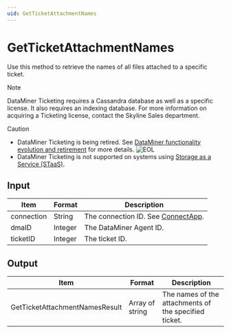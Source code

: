 ```yaml
---
uid: GetTicketAttachmentNames
---
```


# GetTicketAttachmentNames

Use this method to retrieve the names of all files attached to a specific ticket.

<!-- Available from DataMiner 10.0.10 onwards. -->

> [!NOTE]
> DataMiner Ticketing requires a Cassandra database as well as a specific license. <!-- From DataMiner 10.0.13 onwards, -->It also requires an indexing database. For more information on acquiring a Ticketing license, contact the Skyline Sales department.

> [!CAUTION]
>
> - DataMiner Ticketing is being retired. See [DataMiner functionality evolution and retirement](xref:Software_support_life_cycles) for more details. ![EOL](~/dataminer/images/EOL_Duo.png)
> - DataMiner Ticketing is not supported on systems using [Storage as a Service (STaaS)](xref:STaaS).

## Input

| Item       | Format  | Description                                           |
|------------|---------|-------------------------------------------------------|
| connection | String  | The connection ID. See [ConnectApp](xref:ConnectApp). |
| dmaID      | Integer | The DataMiner Agent ID.                               |
| ticketID   | Integer | The ticket ID.                                        |

## Output

| Item                           | Format          | Description                                           |
|--------------------------------|-----------------|-------------------------------------------------------|
| GetTicketAttachmentNamesResult | Array of string | The names of the attachments of the specified ticket. |
